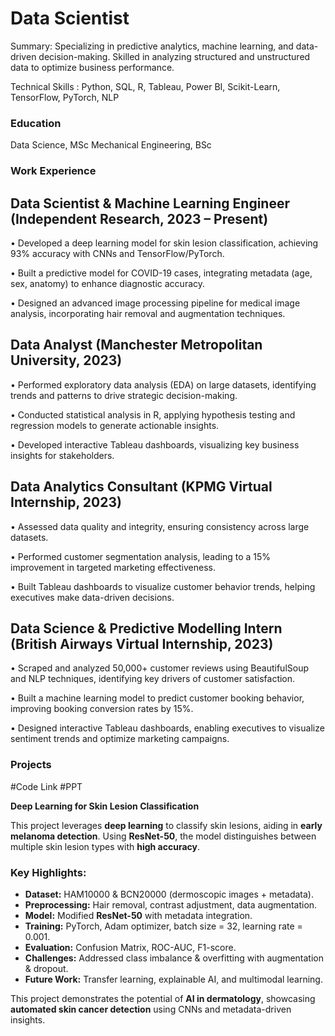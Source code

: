 # Data Scientist
Summary: Specializing in predictive analytics, machine learning, and data-driven decision-making. Skilled in analyzing structured and unstructured data to optimize business performance.

Technical Skills : Python, SQL, R, Tableau, Power BI, Scikit-Learn, TensorFlow, PyTorch, NLP

### Education 
Data Science, MSc
Mechanical Engineering, BSc

### Work Experience 
## Data Scientist & Machine Learning Engineer (Independent Research, 2023 – Present)

•	Developed a deep learning model for skin lesion classification, achieving 93% accuracy with CNNs and TensorFlow/PyTorch.

•	Built a predictive model for COVID-19 cases, integrating metadata (age, sex, anatomy) to enhance diagnostic accuracy.

•	Designed an advanced image processing pipeline for medical image analysis, incorporating hair removal and augmentation techniques.

## Data Analyst (Manchester Metropolitan University, 2023)

•	Performed exploratory data analysis (EDA) on large datasets, identifying trends and patterns to drive strategic decision-making.

•	Conducted statistical analysis in R, applying hypothesis testing and regression models to generate actionable insights.

•	Developed interactive Tableau dashboards, visualizing key business insights for stakeholders.

## Data Analytics Consultant (KPMG Virtual Internship, 2023)

•	Assessed data quality and integrity, ensuring consistency across large datasets.


•	Performed customer segmentation analysis, leading to a 15% improvement in targeted marketing effectiveness.

•	Built Tableau dashboards to visualize customer behavior trends, helping executives make data-driven decisions.

## Data Science & Predictive Modelling Intern (British Airways Virtual Internship, 2023)

•	Scraped and analyzed 50,000+ customer reviews using BeautifulSoup and NLP techniques, identifying key drivers of customer satisfaction.

•	Built a machine learning model to predict customer booking behavior, improving booking conversion rates by 15%.

•	Designed interactive Tableau dashboards, enabling executives to visualize sentiment trends and optimize marketing campaigns.

### Projects

#Code Link #PPT

**Deep Learning for Skin Lesion Classification**

This project leverages **deep learning** to classify skin lesions, aiding in **early melanoma detection**. Using **ResNet-50**, the model distinguishes between multiple skin lesion types with **high accuracy**. 

### **Key Highlights:**
- **Dataset:** HAM10000 & BCN20000 (dermoscopic images + metadata).
- **Preprocessing:** Hair removal, contrast adjustment, data augmentation.
- **Model:** Modified **ResNet-50** with metadata integration.
- **Training:** PyTorch, Adam optimizer, batch size = 32, learning rate = 0.001.
- **Evaluation:** Confusion Matrix, ROC-AUC, F1-score.
- **Challenges:** Addressed class imbalance & overfitting with augmentation & dropout.
- **Future Work:** Transfer learning, explainable AI, and multimodal learning.

This project demonstrates the potential of **AI in dermatology**, showcasing **automated skin cancer detection** using CNNs and metadata-driven insights.


